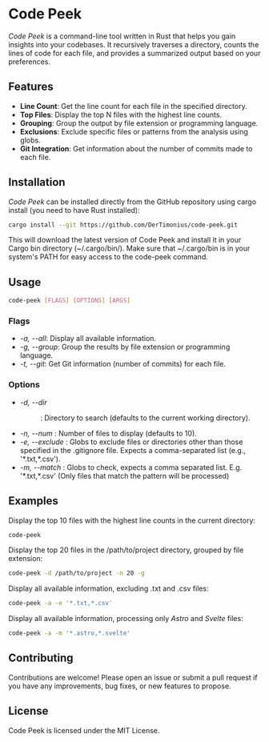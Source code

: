 # Code Peek

_Code Peek_ is a command-line tool written in Rust that helps you gain insights into your codebases. It recursively traverses a directory, counts the lines of code for each file, and provides a summarized output based on your preferences.

## Features

- **Line Count**: Get the line count for each file in the specified directory.
- **Top Files**: Display the top N files with the highest line counts.
- **Grouping**: Group the output by file extension or programming language.
- **Exclusions**: Exclude specific files or patterns from the analysis using globs.
- **Git Integration**: Get information about the number of commits made to each file.

## Installation

_Code Peek_ can be installed directly from the GitHub repository using cargo install (you need to have Rust installed):

```sh copy
cargo install --git https://github.com/DerTimonius/code-peek.git
```

This will download the latest version of Code Peek and install it in your Cargo bin directory (~/.cargo/bin/). Make sure that ~/.cargo/bin is in your system's PATH for easy access to the code-peek command.

## Usage

```sh
code-peek [FLAGS] [OPTIONS] [ARGS]
```

### Flags

- _-a, --all_: Display all available information.
- _-g, --group_: Group the results by file extension or programming language.
- _-t, --git_: Get Git information (number of commits) for each file.

### Options

- _-d, --dir_ <DIR>: Directory to search (defaults to the current working directory).
- _-n, --num_ <NUM>: Number of files to display (defaults to 10).
- _-e, --exclude_ <GLOB>: Globs to exclude files or directories other than those specified in the .gitignore file. Expects a comma-separated list (e.g., '\*.txt,\*.csv').
- _-m, --match_ <GLOB>: Globs to check, expects a comma separated list. E.g. '\*.txt,\*.csv' (Only files that match the pattern will be processed)

## Examples

Display the top 10 files with the highest line counts in the current directory:

```sh copy
code-peek
```

Display the top 20 files in the /path/to/project directory, grouped by file extension:

```sh copy
code-peek -d /path/to/project -n 20 -g
```

Display all available information, excluding .txt and .csv files:

```sh copy
code-peek -a -e '*.txt,*.csv'
```

Display all available information, processing only _Astro_ and _Svelte_ files:

```sh copy
code-peek -a -m '*.astro,*.svelte'
```

## Contributing

Contributions are welcome! Please open an issue or submit a pull request if you have any improvements, bug fixes, or new features to propose.

## License

Code Peek is licensed under the MIT License.
